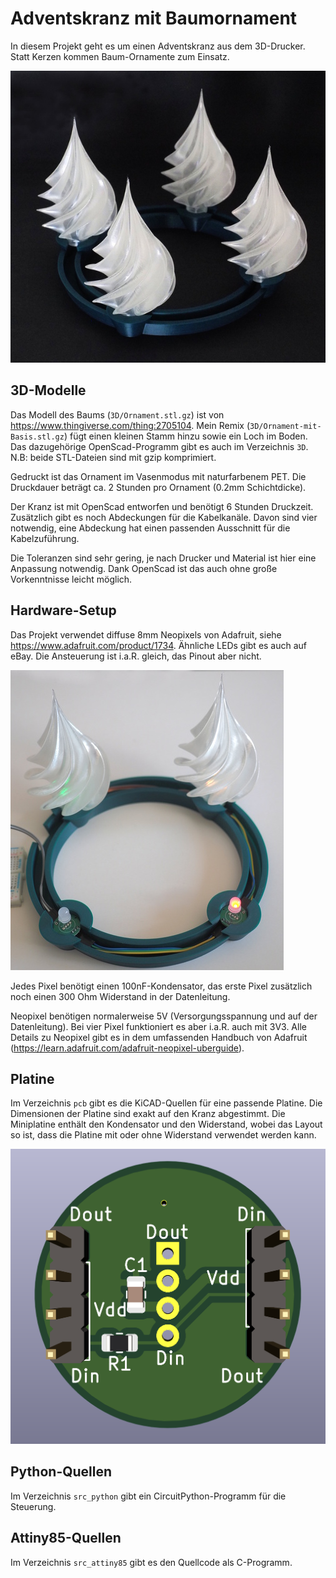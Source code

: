 Adventskranz mit Baumornament
=============================

In diesem Projekt geht es um einen Adventskranz aus dem 3D-Drucker.
Statt Kerzen kommen Baum-Ornamente zum Einsatz.

![](kranz.jpg)


3D-Modelle
----------

Das Modell des Baums (`3D/Ornament.stl.gz`) ist von
<https://www.thingiverse.com/thing:2705104>. Mein Remix
(`3D/Ornament-mit-Basis.stl.gz`) fügt einen
kleinen Stamm hinzu sowie ein Loch im Boden. Das dazugehörige
OpenScad-Programm gibt es auch im Verzeichnis `3D`.
N.B: beide STL-Dateien sind mit gzip komprimiert.

Gedruckt ist das Ornament im Vasenmodus mit naturfarbenem PET. Die
Druckdauer beträgt ca. 2 Stunden pro Ornament (0.2mm Schichtdicke).

Der Kranz ist mit OpenScad entworfen und benötigt 6 Stunden Druckzeit.
Zusätzlich gibt es noch Abdeckungen für die Kabelkanäle. Davon
sind vier notwendig, eine Abdeckung hat einen passenden Ausschnitt
für die Kabelzuführung.

Die Toleranzen sind sehr gering, je nach Drucker und Material
ist hier eine Anpassung notwendig. Dank OpenScad ist das auch
ohne große Vorkenntnisse leicht möglich.


Hardware-Setup
--------------

Das Projekt verwendet diffuse 8mm Neopixels von Adafruit, siehe
<https://www.adafruit.com/product/1734>. Ähnliche LEDs gibt es
auch auf eBay. Die Ansteuerung ist i.a.R. gleich, das Pinout
aber nicht.

![](kranz-montiert.jpg)

Jedes Pixel benötigt einen 100nF-Kondensator, das erste Pixel
zusätzlich noch einen 300 Ohm Widerstand in der Datenleitung.

Neopixel benötigen normalerweise 5V (Versorgungsspannung und auf
der Datenleitung). Bei vier Pixel funktioniert es aber i.a.R. auch
mit 3V3. Alle Details zu Neopixel gibt es in dem umfassenden
Handbuch von Adafruit
(<https://learn.adafruit.com/adafruit-neopixel-uberguide>).


Platine
-------

Im Verzeichnis `pcb` gibt es die KiCAD-Quellen für eine passende
Platine. Die Dimensionen der Platine sind exakt auf den Kranz
abgestimmt. Die Miniplatine enthält den Kondensator und den
Widerstand, wobei das Layout so ist, dass die Platine mit oder
ohne Widerstand verwendet werden kann.

![](pcb/pcb-3d-bottom.png)


Python-Quellen
--------------

Im Verzeichnis `src_python` gibt ein CircuitPython-Programm für
die Steuerung.


Attiny85-Quellen
----------------

Im Verzeichnis `src_attiny85` gibt es den Quellcode als C-Programm.

